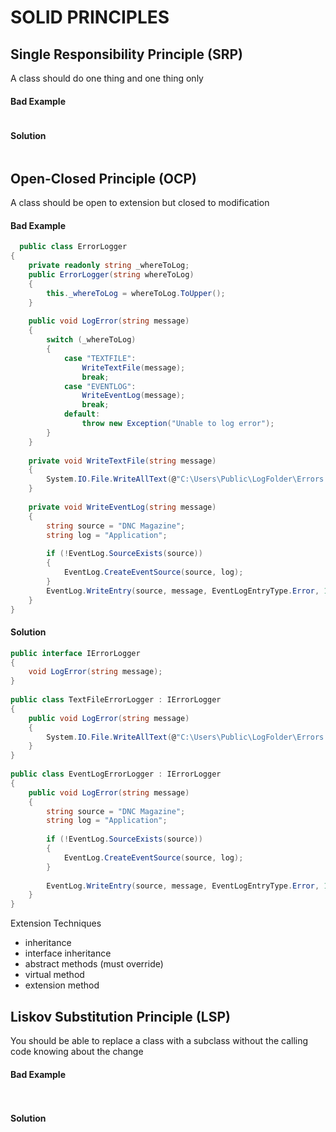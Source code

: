# SOLID PRINCIPLES
## Single Responsibility Principle (SRP) 
A class should do one thing and one thing only

#### Bad Example

```cs

```

#### Solution
  
```cs

```
  
</details> 
	
## Open-Closed Principle (OCP)
A class should be open to extension but closed to modification

#### Bad Example

```cs
  public class ErrorLogger
{
    private readonly string _whereToLog;
    public ErrorLogger(string whereToLog)
    {
        this._whereToLog = whereToLog.ToUpper();
    }
 
    public void LogError(string message)
    {
        switch (_whereToLog)
        {
            case "TEXTFILE":
                WriteTextFile(message);
                break;
            case "EVENTLOG":
                WriteEventLog(message);
                break;
            default:
                throw new Exception("Unable to log error");
        }
    }
 
    private void WriteTextFile(string message)
    {
        System.IO.File.WriteAllText(@"C:\Users\Public\LogFolder\Errors.txt", message);
    }
 
    private void WriteEventLog(string message)
    {
        string source = "DNC Magazine";
        string log = "Application";
         
        if (!EventLog.SourceExists(source))
        {
            EventLog.CreateEventSource(source, log);
        }
        EventLog.WriteEntry(source, message, EventLogEntryType.Error, 1);
    }
}
```

#### Solution

```cs
public interface IErrorLogger
{
    void LogError(string message);
}
 
public class TextFileErrorLogger : IErrorLogger
{
    public void LogError(string message)
    {
        System.IO.File.WriteAllText(@"C:\Users\Public\LogFolder\Errors.txt", message);
    }
}
 
public class EventLogErrorLogger : IErrorLogger
{
    public void LogError(string message)
    {
        string source = "DNC Magazine";
        string log = "Application";
 
        if (!EventLog.SourceExists(source))
        {
            EventLog.CreateEventSource(source, log);
        }
 
        EventLog.WriteEntry(source, message, EventLogEntryType.Error, 1);
    }
}
```



Extension Techniques
* inheritance
* interface inheritance
* abstract methods (must override)
* virtual method
* extension method

## Liskov Substitution Principle (LSP)
You should be able to replace a class with a subclass without the calling code knowing about the change

#### Bad Example
  
```cs
  
```  
  
#### Solution
  
```cs

```
